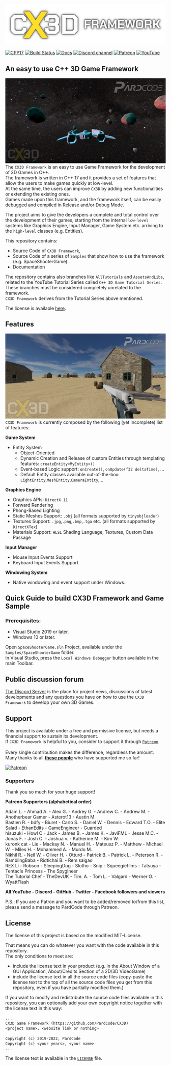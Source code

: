 ![CX3D Framework](Media/cx3d_logo.png)

[![CPP17](https://img.shields.io/badge/c++-17-blue)]()
[![Build Status](https://github.com/skypjack/entt/workflows/build/badge.svg)]()
[![Docs](https://img.shields.io/badge/docs-wiki-blue)]()
[![Discord channel](https://img.shields.io/discord/622797245368238082?logo=discord)](https://discord.gg/RymBzwKPyZ)
[![Patreon](https://img.shields.io/badge/donate-patreon-orange)](https://www.patreon.com/pardcode)
[![YouTube](https://img.shields.io/badge/tutorial-youtube-red)](https://www.youtube.com/PardCode)


## An easy to use C++ 3D Game Framework
![CX3D Framework](Media/cx3d_screen.jpg)
The `CX3D Framework` is an easy to use Game Framework for the development of 3D Games in C++.<br>
The framework is written in C++ 17 and it provides a set of features that allow the users to make games quickly at low-level.<br> 
At the same time, the users can improve `CX3D` by adding new functionalities or extending the existing ones.<br>
Games made upon this framework, and the framework itself, can be easily debugged and compiled in Release and/or Debug Mode.

The project aims to give the developers a complete and total control over the development of their games, starting from the internal `low-level` systems like Graphics Engine, Input Manager, Game System etc. arriving to the `high-level` classes (e.g. Entities).

This repository contains:
* Source Code of `CX3D Framework`,
* Source Code of a series of `Samples` that show how to use the framework (e.g. SpaceShooterGame).
* Documentation

The repository contains also branches like `AllTutorials` and `AssetsAndLibs`, related to the YouTube Tutorial Series called `C++ 3D Game Tutorial Series`:<br> 
These branches must be considered completely unrelated to the framework.<br>
`CX3D Framework` derives from the Tutorial Series above mentioned.<br> 

The license is available [here](#license).

## Features
![CX3D Framework](Media/cx3d_screen2.jpg)
`CX3D Framework` is currently composed by the following (yet incomplete) list of features:

**Game System**
* Entity System
  * Object-Oriented
  * Dynamic Creation and Release of custom Entities through templating features: `createEntity<MyEntity>()`
  * Event-based Logic support: `onCreate()`, `onUpdate(f32 deltaTime)`, ...
  * Default Entity classes available out-of-the-box: `LightEntity`,`MeshEntity`,`CameraEntity`,...

**Graphics Engine**
* Graphics APIs: `DirectX 11`
* Forward Rendering
* Phong-Based Lighting
* Static Meshes Support: `.obj` (all formats supported by `tinyobjloader`)
* Textures Support: `.jpg`,`.png`,`.bmp`,`.tga` etc. (all formats supported by `DirectXTex`) 
* Materials Support: `HLSL` Shading Language, Textures, Custom Data Passage

**Input Manager**
* Mouse Input Events Support
* Keyboard Input Events Support

**Windowing System**
* Native windowing and event support under Windows.

## Quick Guide to build CX3D Framework and Game Sample

### Prerequisites:
* Visual Studio 2019 or later.
* Windows 10 or later.

Open `SpaceShooterGame.sln` Project, available under the `Samples/SpaceShooterGame` folder.<br>
In Visual Studio, press the `Local Windows Debugger` button available in the main Toolbar.

## Public discussion forum
[The Discord Server](https://discord.gg/RymBzwKPyZ) is the place for project news, discussions of latest developments and any questions you have on how to use the `CX3D Framework` to develop your own 3D Games.


## Support
This project is available under a free and permissive license, but needs a financial support to sustain its development.<br/> 
If `CX3D Framework` is helpful to you, consider to support it through [`Patreon`](https://www.patreon.com/pardcode).<br/>  
Every single contribution makes the difference, regardless the amount.<br/>
Many thanks to all [**these people**](#supporters) who have supported me so far! <br/>
  
[![Patreon](https://img.shields.io/badge/Donate-Patreon-orange)](https://www.patreon.com/pardcode)  

### Supporters

Thank you so much for your huge support!

**Patreon Supporters (alphabetical order)**  

Adam L. - Ahmad A. - Alex G. - Andrey G. - Andrew C. - Andrew M. - Anotherbear Gamer - Asterot13 - Austin M.<br/>
Bastien R. - bdfy - Biuret - Carlo S. - Daniel W. - Dennis - Edward T.O. - Elite Salad - EthanEdits - GameEngineer - Guarded<br/>
hisuzuki - Howl C - Jack - James B. - James K. - JaviFML - Jesse M.C. - Jonas F. - Josh C. - Joshua v. - Katherine M. - Kim W.<br/>
kuronk cat - Lie - Mackay N. - Manuel H. - Mateusz P. - Matthew - Michael W. - Miles H. - Mohammed A. - Murdo M.<br/>
Nikhil R. - Neil W. - Oliver H. - Otturd - Patrick B. - Patrick L. - Peterson R. - RamblingBaba - Ridtichai B. - Rem saigao<br/>
REX Li - Robson - SleepingDog - Slotho - Snip - Squeegiefilms - Tatsuya - Tentacle Princess - The Spygineer<br/>
The Tutorial Chef - TheDevUK - Tim. A. - Tom L. - Valgard - Werner O. - WyattFlash<br/>

**All YouTube - Discord - GitHub - Twitter - Facebook followers and viewers**  

P.S.: If you are a Patron and you want to be added/removed to/from this list,
please send a message to PardCode through Patreon.


## License

The license of this project is based on the modified MIT-License.

That means you can do whatever you want with the code available in this repository. <br>
The only conditions to meet are:

- include the license text in your product (e.g. in the About Window of a GUI Application, About/Credits Section of a 2D/3D VideoGame)
- include the license text in all the source code files (copy-paste the license text to the top of all the source code files you get from this repository, even if you have partially modified them.)


If you want to modify and redistribute the source code files available in this repository, you can optionally add your own copyright notice together with the license text in this way:

```
...
CX3D Game Framework (https://github.com/PardCode/CX3D)
<project name>, <website link or nothing>
  
Copyright (c) 2019-2022, PardCode
Copyright (c) <your years>, <your name>  
...
```

The license text is available in the [`LICENSE`](LICENSE) file.


